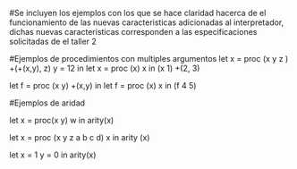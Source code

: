 #Se incluyen los ejemplos con los que se hace claridad hacerca de el funcionamiento de las nuevas caracteristicas adicionadas al interpretador, dichas nuevas caracteristicas corresponden a las especificaciones solicitadas de el taller 2


#Ejemplos de procedimientos con multiples argumentos 
let
x = proc (x y z ) +(+(x,y), z)
y = 12
in
let
x = proc (x) x
in
(x 1)
+(2, 3)


let 
f = proc (x y) +(x,y) 
in 
let f = proc (x) x 
in (f 4 5)


#Ejemplos de aridad


let x = proc(x y) w in arity(x)

let x = proc (x y z a b c d) x in arity (x)

let x = 1 y = 0 in arity(x)

